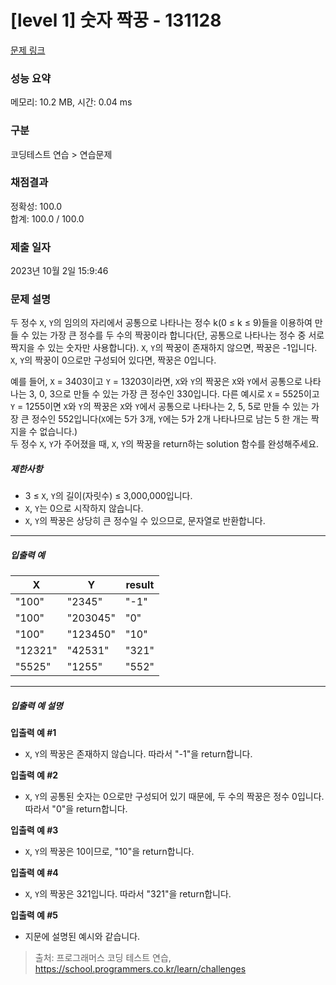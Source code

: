 # [level 1] 숫자 짝꿍 - 131128 

[문제 링크](https://school.programmers.co.kr/learn/courses/30/lessons/131128) 

### 성능 요약

메모리: 10.2 MB, 시간: 0.04 ms

### 구분

코딩테스트 연습 > 연습문제

### 채점결과

정확성: 100.0<br/>합계: 100.0 / 100.0

### 제출 일자

2023년 10월 2일 15:9:46

### 문제 설명

<p style="user-select: auto;">두 정수 <code style="user-select: auto;">X</code>, <code style="user-select: auto;">Y</code>의 임의의 자리에서 공통으로 나타나는 정수 k(0 ≤ k ≤ 9)들을 이용하여 만들 수 있는 가장 큰 정수를 두 수의 짝꿍이라 합니다(단, 공통으로 나타나는 정수 중 서로 짝지을 수 있는 숫자만 사용합니다). <code style="user-select: auto;">X</code>, <code style="user-select: auto;">Y</code>의 짝꿍이 존재하지 않으면, 짝꿍은 -1입니다. <code style="user-select: auto;">X</code>, <code style="user-select: auto;">Y</code>의 짝꿍이 0으로만 구성되어 있다면, 짝꿍은 0입니다.</p>

<p style="user-select: auto;">예를 들어, <code style="user-select: auto;">X</code> = 3403이고 <code style="user-select: auto;">Y</code> = 13203이라면, <code style="user-select: auto;">X</code>와 <code style="user-select: auto;">Y</code>의 짝꿍은 <code style="user-select: auto;">X</code>와 <code style="user-select: auto;">Y</code>에서 공통으로 나타나는 3, 0, 3으로 만들 수 있는 가장 큰 정수인 330입니다. 다른 예시로 <code style="user-select: auto;">X</code> = 5525이고 <code style="user-select: auto;">Y</code> = 1255이면 <code style="user-select: auto;">X</code>와 <code style="user-select: auto;">Y</code>의 짝꿍은 <code style="user-select: auto;">X</code>와 <code style="user-select: auto;">Y</code>에서 공통으로 나타나는 2, 5, 5로 만들 수 있는 가장 큰 정수인 552입니다(<code style="user-select: auto;">X</code>에는 5가 3개, <code style="user-select: auto;">Y</code>에는 5가 2개 나타나므로 남는 5 한 개는 짝 지을 수 없습니다.)<br style="user-select: auto;">
두 정수 <code style="user-select: auto;">X</code>, <code style="user-select: auto;">Y</code>가 주어졌을 때, <code style="user-select: auto;">X</code>, <code style="user-select: auto;">Y</code>의 짝꿍을 return하는 solution 함수를 완성해주세요.</p>

<h5 style="user-select: auto;">제한사항</h5>

<ul style="user-select: auto;">
<li style="user-select: auto;">3 ≤ <code style="user-select: auto;">X</code>, <code style="user-select: auto;">Y</code>의 길이(자릿수) ≤ 3,000,000입니다.</li>
<li style="user-select: auto;"><code style="user-select: auto;">X</code>, <code style="user-select: auto;">Y</code>는 0으로 시작하지 않습니다.</li>
<li style="user-select: auto;"><code style="user-select: auto;">X</code>, <code style="user-select: auto;">Y</code>의 짝꿍은 상당히 큰 정수일 수 있으므로, 문자열로 반환합니다.</li>
</ul>

<hr style="user-select: auto;">

<h5 style="user-select: auto;">입출력 예</h5>
<table class="table" style="user-select: auto;">
        <thead style="user-select: auto;"><tr style="user-select: auto;">
<th style="user-select: auto;">X</th>
<th style="user-select: auto;">Y</th>
<th style="user-select: auto;">result</th>
</tr>
</thead>
        <tbody style="user-select: auto;"><tr style="user-select: auto;">
<td style="user-select: auto;">"100"</td>
<td style="user-select: auto;">"2345"</td>
<td style="user-select: auto;">"-1"</td>
</tr>
<tr style="user-select: auto;">
<td style="user-select: auto;">"100"</td>
<td style="user-select: auto;">"203045"</td>
<td style="user-select: auto;">"0"</td>
</tr>
<tr style="user-select: auto;">
<td style="user-select: auto;">"100"</td>
<td style="user-select: auto;">"123450"</td>
<td style="user-select: auto;">"10"</td>
</tr>
<tr style="user-select: auto;">
<td style="user-select: auto;">"12321"</td>
<td style="user-select: auto;">"42531"</td>
<td style="user-select: auto;">"321"</td>
</tr>
<tr style="user-select: auto;">
<td style="user-select: auto;">"5525"</td>
<td style="user-select: auto;">"1255"</td>
<td style="user-select: auto;">"552"</td>
</tr>
</tbody>
      </table>
<hr style="user-select: auto;">

<h5 style="user-select: auto;">입출력 예 설명</h5>

<p style="user-select: auto;"><strong style="user-select: auto;">입출력 예 #1</strong></p>

<ul style="user-select: auto;">
<li style="user-select: auto;"><code style="user-select: auto;">X</code>, <code style="user-select: auto;">Y</code>의 짝꿍은 존재하지 않습니다. 따라서 "-1"을 return합니다.</li>
</ul>

<p style="user-select: auto;"><strong style="user-select: auto;">입출력 예 #2</strong></p>

<ul style="user-select: auto;">
<li style="user-select: auto;"><code style="user-select: auto;">X</code>, <code style="user-select: auto;">Y</code>의 공통된 숫자는 0으로만 구성되어 있기 때문에, 두 수의 짝꿍은 정수 0입니다. 따라서 "0"을 return합니다.</li>
</ul>

<p style="user-select: auto;"><strong style="user-select: auto;">입출력 예 #3</strong></p>

<ul style="user-select: auto;">
<li style="user-select: auto;"><code style="user-select: auto;">X</code>, <code style="user-select: auto;">Y</code>의 짝꿍은 10이므로, "10"을 return합니다.</li>
</ul>

<p style="user-select: auto;"><strong style="user-select: auto;">입출력 예 #4</strong></p>

<ul style="user-select: auto;">
<li style="user-select: auto;"><code style="user-select: auto;">X</code>, <code style="user-select: auto;">Y</code>의 짝꿍은 321입니다. 따라서 "321"을 return합니다.</li>
</ul>

<p style="user-select: auto;"><strong style="user-select: auto;">입출력 예 #5</strong></p>

<ul style="user-select: auto;">
<li style="user-select: auto;">지문에 설명된 예시와 같습니다.</li>
</ul>


> 출처: 프로그래머스 코딩 테스트 연습, https://school.programmers.co.kr/learn/challenges